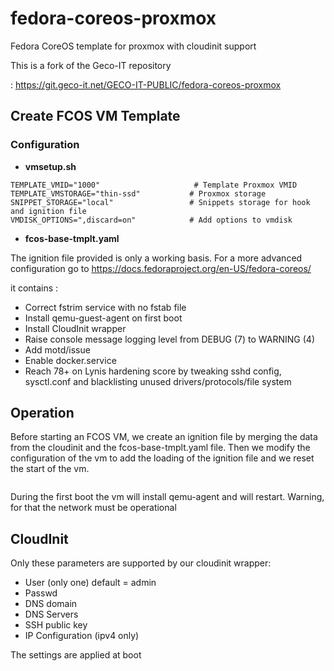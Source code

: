 # fedora-coreos-proxmox

Fedora CoreOS template for proxmox with cloudinit support

This is a fork of the Geco-IT repository

: https://git.geco-it.net/GECO-IT-PUBLIC/fedora-coreos-proxmox

## Create FCOS VM Template

### Configuration

* **vmsetup.sh**

```
TEMPLATE_VMID="1000"                     # Template Proxmox VMID 
TEMPLATE_VMSTORAGE="thin-ssd"           # Proxmox storage  
SNIPPET_STORAGE="local"                 # Snippets storage for hook and ignition file
VMDISK_OPTIONS=",discard=on"            # Add options to vmdisk
```

* **fcos-base-tmplt.yaml**

The ignition file provided is only a working basis.
For a more advanced configuration go to https://docs.fedoraproject.org/en-US/fedora-coreos/

it contains :

* Correct fstrim service with no fstab file
* Install qemu-guest-agent on first boot
* Install CloudInit wrapper
* Raise console message logging level from DEBUG (7) to WARNING (4)
* Add motd/issue
* Enable docker.service
* Reach 78+ on Lynis hardening score by tweaking sshd config, sysctl.conf and blacklisting unused drivers/protocols/file system

## Operation

Before starting an FCOS VM, we create an ignition file by merging the data from the cloudinit and the fcos-base-tmplt.yaml file.
Then we modify the configuration of the vm to add the loading of the ignition file and we reset the start of the vm.

<p align="center">
  <img src="./screenshot/fcos_proxmox_first_start.png" alt="">
</p>

During the first boot the vm will install qemu-agent and will restart.
Warning, for that the network must be operational

## CloudInit

Only these parameters are supported by our cloudinit wrapper:

* User (only one) default = admin
* Passwd
* DNS domain
* DNS Servers
* SSH public key
* IP Configuration (ipv4 only)

The settings are applied at boot
